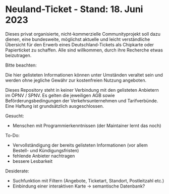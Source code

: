 # Neuland-Ticket - Stand: 18. Juni 2023
Dieses privat organisierte, nicht-kommerzielle Communityprojekt soll dazu dienen, eine bundesweite, möglichst aktuelle und leicht verständliche Übersicht für den Erwerb eines Deutschland-Tickets als Chipkarte oder Papierticket zu schaffen. Alle sind willkommen, durch ihre Recherche etwas beizutragen.

Bitte beachten:

Die hier gelisteten Informationen können unter Umständen veraltet sein und werden ohne jegliche Gewähr zur kostenfreien Nutzung angeboten. 

Dieses Repository steht in keiner Verbindung mit den gelisteten Anbietern im ÖPNV / SPNV. Es gelten die jeweiligen AGB sowie Beförderungsbedingungen der Verkehrsunternehmen und Tarifverbünde. Eine Haftung ist grundsätzlich ausgeschlossen.


Gesucht: 
- Menschen mit Programmierkenntnissen (der Maintainer lernt das noch)

To-Do: 
- Vervollständigung der bereits gelisteten Informationen (vor allem Bestell- und Kündigungsfristen)
- fehlende Anbieter nachtragen
- bessere Lesbarkeit

Desiderate: 
- Suchfunktion mit Filtern (Angebote, Ticketart, Standort, Postleitzahl etc.)
- Einbindung einer interaktiven Karte → semantische Datenbank?
